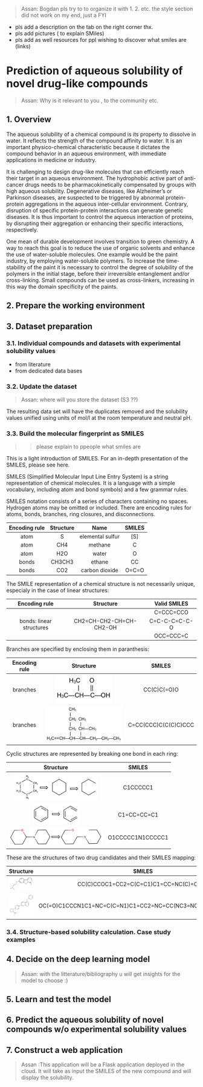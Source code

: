 >Assan:
Bogdan pls try to to organize it with 1. 2. etc.
the style section did not work on my end, just a FYI
- pls add a description on the tab on the right corner thx.
- pls add pictures ( to explain SMiles)
- pls add as well resources for ppl wishing to discover what smiles are (links)
>


# Prediction of aqueous solubility of novel drug-like compounds
> Assan:  Why is it relevant to you , to the community etc.

## 1. Overview

The aqueous solubility of a chemical compound is its property to dissolve in water. It reflects the strength of the compound affinity to water. It is an important physico-chemical characteristic because it dictates the compound behavior in an aqueous environment, with immediate applications in medicine or industry.

It is challenging to design drug-like molecules that can efficiently reach their target in an aqueous environment. The hydrophobic active part of anti-cancer drugs needs to be pharmacokinetically compensated by groups with high aqueous solubility. Degenerative diseases, like Alzheimer’s or Parkinson diseases, are suspected to be triggered by abnormal protein-protein aggregations in the aqueous inter-cellular environment. Contrary, disruption of specific protein-protein interactions can generate genetic diseases. It is thus important to control the aqueous interaction of proteins, by disrupting their aggregation or enhancing their specific interactions, respectively.

One mean of durable development involves transition to green chemistry. A way to reach this goal is to reduce the use of organic solvents and enhance the use of water-soluble molecules. One example would be the paint industry, by employing water-soluble polymers. To increase the time-stability of the paint it is necessary to control the degree of solubility of the polymers in the initial stage, before their irreversible entanglement and/or cross-linking. Small compounds can be used as cross-linkers, increasing in this way the domain specificity of the paints.

## 2. Prepare the working environment

## 3. Dataset preparation

### 3.1. Individual compounds and datasets with experimental solubility values

* from literature
* from dedicated data bases

### 3.2. Update the dataset

> Assan: where will you store the dataset (S3 ??)

The resulting data set will have the duplicates removed and the solubility values unified using units of mol/l at the room temperature and neutral pH.


### 3.3. Build the molecular fingerprint as SMILES
>> please explain to ppeople what smiles are

This is a light introduction of SMILES. For an in-depth presentation of the SMILES, please see here.

SMILES (Simplified Molecular Input Line Entry System) is a string representation of chemical molecules. It is a language with a simple vocabulary, including atom and bond symbols) and a few grammar rules. 

SMILES notation consists of a series of characters containing no spaces. Hydrogen atoms may be omitted or included. There are encoding rules for atoms, bonds, branches, ring closures, and disconnections.

| Encoding rule | Structure |       Name       | SMILES |
|:-------------:|:---------:|:----------------:|:------:|
|      atom     |     S     | elemental sulfur |   [S]  |
|      atom     |    CH4    |      methane     |    C   |
|      atom     |    H2O    |       water      |    O   |
|     bonds     |   CH3CH3  |      ethane      |   CC   |
|     bonds     |    CO2    |  carbon dioxide  |  O=C=O |


The SMILE representation of a chemical structure is not necessarily unique, especialy in the case of linear structures:


|       Encoding rule      |        Structure        |  Valid SMILES |
|:------------------------:|:-----------------------:|:-------------:|
|                          |                         |   C=CCC=CCO   |
| bonds: linear structures | CH2=CH-CH2-CH=CH-CH2-OH | C=C-C-C=C-C-O |
|                          |                         |   OCC=CCC=C   |

Branches are specified by enclosing them in paranthesis:

| Encoding rule |              Structure           |        SMILES        |
|:-------------:|:--------------------------------:|:--------------------:|
|    branches   | ![](media/branches_struct-1.png) |      CC(C)C(=O)O     |
|    branches   | ![](media/branches_struct-2.png) | C=CC(CCC)C(C(C)C)CCC |


Cyclic structures are represented by breaking one bond in each ring:

|            Structure           |      SMILES      |
|:------------------------------:|:----------------:|
| ![](media/cyclic_struct_1.png) |     C1CCCCC1     |
| ![](media/cyclic_struct_2.png) |    C1=CC=CC=C1   |
| ![](media/cyclic_struct_3.png) | O1CCCCC1N1CCCCC1 |


These are the structures of two drug candidates and their SMILES mapping:

|              Structure             |                            SMILES                           |
|:----------------------------------:|:-----------------------------------------------------------:|
| ![](media/smiles/set_001_c001.png) |            CC(C)CCOC1=CC2=C(C=C1)C1=CC=NC(C)=C1N2           |
| ![](media/smiles/set_002_c010.png) | OC(=O)C1CCCN1C1=NC=C(C=N1)C1=CC2=NC=CC(NC3=NC=CN=C3)=C2C=C1 |


### 3.4. Structure-based solubility calculation. Case study examples

## 4. Decide on the deep learning model
> Assan: with the litterature/bibliography u will get insights for the model to choose :)
## 5. Learn and test the model

## 6. Predict the aqueous solubility of novel compounds w/o experimental solubility values

## 7. Construct a web application

> Assan :This application will be a Flask application deployed in the cloud. It will take as input the SMILES of the new compound and will display the solubility.

